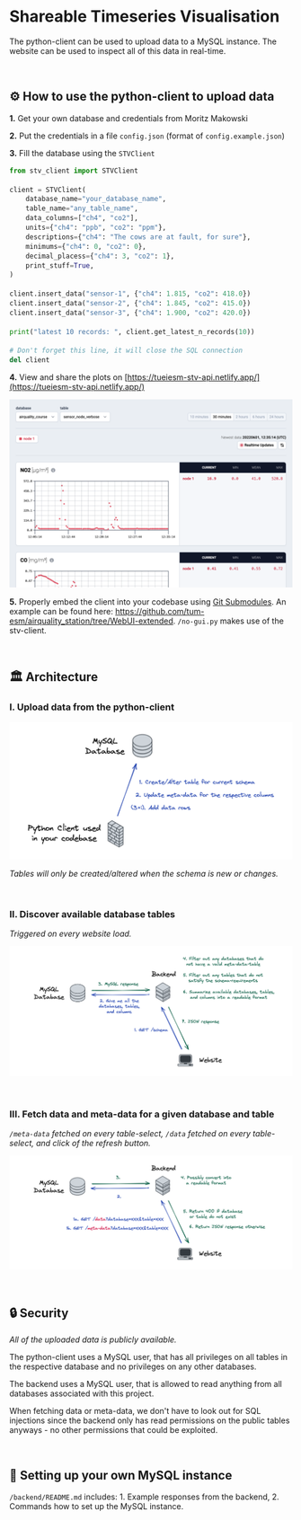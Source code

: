 # Shareable Timeseries Visualisation

The python-client can be used to upload data to a MySQL instance. The website can be used to inspect all of this data in real-time.

<br/>

## ⚙️ How to use the python-client to upload data

**1.** Get your own database and credentials from Moritz Makowski

**2.** Put the credentials in a file `config.json` (format of `config.example.json`)

**3.** Fill the database using the `STVClient`

```python
from stv_client import STVClient

client = STVClient(
    database_name="your_database_name",
    table_name="any_table_name",
    data_columns=["ch4", "co2"],
    units={"ch4": "ppb", "co2": "ppm"},
    descriptions={"ch4": "The cows are at fault, for sure"},
    minimums={"ch4": 0, "co2": 0},
    decimal_placess={"ch4": 3, "co2": 1},
    print_stuff=True,
)

client.insert_data("sensor-1", {"ch4": 1.815, "co2": 418.0})
client.insert_data("sensor-2", {"ch4": 1.845, "co2": 415.0})
client.insert_data("sensor-3", {"ch4": 1.900, "co2": 420.0})

print("latest 10 records: ", client.get_latest_n_records(10))

# Don't forget this line, it will close the SQL connection
del client
```

**4.** View and share the plots on [https://tueiesm-stv-api.netlify.app/](https://tueiesm-stv-api.netlify.app/)

![](/docs/website-demo.png)

**5.** Properly embed the client into your codebase using [Git Submodules](https://git-scm.com/book/en/v2/Git-Tools-Submodules). An example can be found here: https://github.com/tum-esm/airquality_station/tree/WebUI-extended. `/no-gui.py` makes use of the stv-client.

<br/>

## 🏛 Architecture

### I. Upload data from the python-client

![](/docs/architecture-part-1.png)

_Tables will only be created/altered when the schema is new or changes._

<br/>

### II. Discover available database tables

_Triggered on every website load._

![](/docs/architecture-part-2.png)

<br/>

### III. Fetch data and meta-data for a given database and table

_`/meta-data` fetched on every table-select, `/data` fetched on every table-select, and click of the refresh button._

![](/docs/architecture-part-3.png)

<br/>

## 🔒 Security

_All of the uploaded data is publicly available._

The python-client uses a MySQL user, that has all privileges on all tables in the respective database and no privileges on any other databases.

The backend uses a MySQL user, that is allowed to read anything from all databases associated with this project.

When fetching data or meta-data, we don't have to look out for SQL injections since the backend only has read permissions on the public tables anyways - no other permissions that could be exploited.

<br/>

## 💾 Setting up your own MySQL instance

`/backend/README.md` includes: 1. Example responses from the backend, 2. Commands how to set up the MySQL instance.
